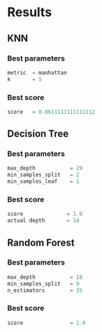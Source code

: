 # Results

## KNN

### Best parameters
    
```python
metric  = manhattan
k       = 5
```

### Best score

```python
score   = 0.8611111111111112
```

## Decision Tree

### Best parameters

```python
max_depth           = 29
min_samples_split   = 2
min_samples_leaf    = 1
```

### Best score

```python
score              = 1.0
actual depth       = 14
```

## Random Forest

### Best parameters

```python
max_depth           = 18
min_samples_split   = 9
n_estimators        = 35 
```

### Best score

```python
score               = 1.0
```